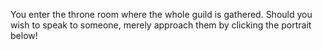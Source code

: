 You enter the throne room where the whole guild is gathered. Should you wish to speak to someone, merely approach them by clicking the portrait below!